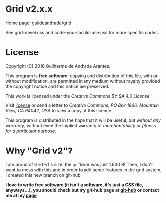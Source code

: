 # Grid v2.x.x

Home page: [guiideandrade/grid](http://guiideandrade.com/project/grid)

See grid-devel.css and code-you-should-use.css for more specific codes.

# License

Copyright (C) 2016 Guilherme de Andrade Arantes.

This program is **free software**: copying and distribution of this file, with or without modification, are permitted in any medium without royalty provided the copyright notice and this notice are preserved.

This work is licensed under the *Creative Commons BY SA 4.0 License*

Visit [license](http://creativecommons.org/licenses/by-sa/4.0/) or send a letter to *Creative Commons, PO Box 1866, Mountain View, CA 94042, USA* to view a copy of this licence.

This program is distributed in the hope that it will be useful, but *without any warranty*; without even the implied warranty of *merchantability or fitness for a particular purpose*.

# Why "Grid v2"?

I am proud of Grid-v1's size: the `gr` flavor was just 1.630 B! Then, I don't want to mess with this and in order to add some features in the grid system, I created this new branch on git-hub.

**I love to write free software (it isn't a software, it's just a CSS file, anyways...), you should check out my git-hub page at [git-hub](http://github.com/guiideandrade) or contact me at my [page](http://guiideandrade.com)**
